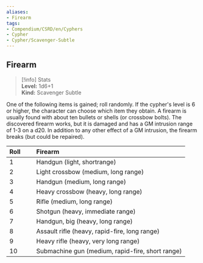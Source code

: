 ```yaml
---
aliases:
- Firearm
tags:
- Compendium/CSRD/en/Cyphers
- Cypher
- Cypher/Scavenger-Subtle
---
```


  
## Firearm  
>[!info] Stats  
> **Level:** 1d6+1  
> **Kind:** Scavenger Subtle
  
One of the following items is gained; roll randomly. If the cypher's level is 6 or higher, the character can choose which item they obtain. A firearm is usually found with about ten bullets or shells (or crossbow bolts). The discovered firearm works, but it is damaged and has a GM intrusion range of 1-3 on a d20. In addition to any other effect of a GM intrusion, the firearm breaks (but could be repaired).  

|  Roll &nbsp; &nbsp; &nbsp; | Firearm  |  
| ------------- | :----------- |  
| 1 | Handgun (light, shortrange) |  
| 2 | Light crossbow (medium, long range) |  
| 3 | Handgun (medium, long range) |  
| 4 | Heavy crossbow (heavy, long range) |  
| 5 | Rifle (medium, long range) |  
| 6 | Shotgun (heavy, immediate range) |  
| 7 | Handgun, big (heavy, long range) |  
| 8 | Assault rifle (heavy, rapid-fire, long range) |  
| 9 | Heavy rifle (heavy, very long range) |  
| 10 | Submachine gun (medium, rapid-fire, short range) |